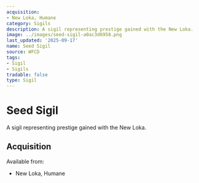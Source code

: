 ```yaml
---
acquisition:
- New Loka, Humane
category: Sigils
description: A sigil representing prestige gained with the New Loka.
image: ../images/seed-sigil-a0ac3d6958.png
last_updated: '2025-09-17'
name: Seed Sigil
source: WFCD
tags:
- Sigil
- Sigils
tradable: false
type: Sigil
---
```


# Seed Sigil

A sigil representing prestige gained with the New Loka.

## Acquisition

Available from:
- New Loka, Humane

